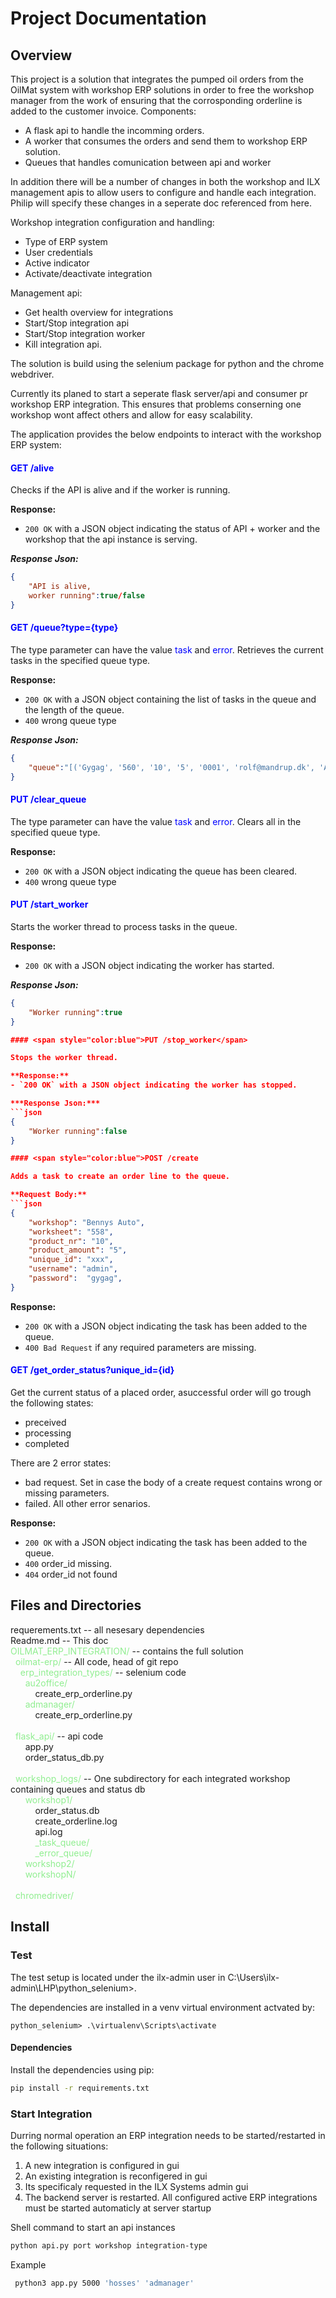 # Project Documentation

## Overview

This project is a solution that integrates the pumped oil orders from the OilMat system with workshop ERP solutions in order to free the workshop manager from the work of ensuring that the corrosponding orderline is added to the customer invoice. Components:

- A flask api to handle the incomming orders.
- A worker that consumes the orders and send them to workshop ERP solution.
- Queues that handles comunication between api and worker

In addition there will be a number of changes in both the workshop and ILX management apis to allow users to configure and handle each integration. Philip will specify these changes in a seperate doc referenced from here.

Workshop integration configuration and handling:
- Type of ERP system
- User credentials
- Active indicator
- Activate/deactivate integration
   
Management api:
- Get health overview for integrations
- Start/Stop integration api 
- Start/Stop integration worker 
- Kill integration api.

The solution is build using the selenium package for python and the chrome webdriver.

Currently its planed to start a seperate flask server/api and consumer pr workshop ERP integration. This ensures that problems conserning one workshop wont affect others and allow for easy scalability.

The application provides the below endpoints to interact with the workshop ERP system:

#### <span style="color:blue">GET /alive</span>

Checks if the API is alive and if the worker is running.

**Response:**
- `200 OK` with a JSON object indicating the status of API + worker and the workshop that the api instance is serving.

***Response Json:***
```json
{
    "API is alive, 
    worker running":true/false
}
```

#### <span style="color:blue">GET /queue?type={type}</span>

The type parameter can have the value <span style="color:blue">task</span> and <span style="color:blue">error</span>.
Retrieves the current tasks in the specified queue type.

**Response:**
- `200 OK` with a JSON object containing the list of tasks in the queue and the length of the queue.
- `400` wrong queue type

***Response Json:***
```json
{
    "queue":"[('Gygag', '560', '10', '5', '0001', 'rolf@mandrup.dk', 'Adm@1234')]"
}
```

#### <span style="color:blue">PUT /clear_queue</span>

The type parameter can have the value <span style="color:blue">task</span> and <span style="color:blue">error</span>.
Clears all in the specified queue type.

**Response:**
- `200 OK` with a JSON object indicating the queue has been cleared.
- `400` wrong queue type

#### <span style="color:blue">PUT /start_worker</span>

Starts the worker thread to process tasks in the queue.

**Response:**
- `200 OK` with a JSON object indicating the worker has started.

***Response Json:***
```json
{
    "Worker running":true
}

#### <span style="color:blue">PUT /stop_worker</span>

Stops the worker thread.

**Response:**
- `200 OK` with a JSON object indicating the worker has stopped.

***Response Json:***
```json
{
    "Worker running":false
}

#### <span style="color:blue">POST /create

Adds a task to create an order line to the queue.

**Request Body:**
```json
{
    "workshop": "Bennys Auto",
    "worksheet": "558",
    "product_nr": "10",
    "product_amount": "5",
    "unique_id": "xxx",
    "username": "admin",
    "password":  "gygag",
}
```

**Response:**
- `200 OK` with a JSON object indicating the task has been added to the queue.
- `400 Bad Request` if any required parameters are missing.

#### <span style="color:blue">GET /get_order_status?unique_id={id}</span>

Get the current status of a placed order, asuccessful order will go trough the following states:

- preceived
- processing
- completed

There are 2 error states:

- bad request. Set in case the body of a create request contains wrong or missing parameters.
- failed. All other error senarios.

**Response:**
- `200 OK` with a JSON object indicating the task has been added to the queue.
- `400` order_id missing.
- `404` order_id not found



## Files and Directories



requerements.txt  -- all nesesary dependencies<br>
Readme.md -- This doc<br>
<span style="color:lightgreen">OILMAT_ERP_INTEGRATION/</span> -- contains the full solution<br>
&nbsp;&nbsp;<span style="color:lightgreen">oilmat-erp/</span> -- All code, head of git repo<br>
&nbsp;&nbsp;&nbsp;&nbsp;<span style="color:lightgreen">erp_integration_types/</span> -- selenium code<br>
&nbsp;&nbsp;&nbsp;&nbsp;&nbsp;&nbsp;<span style="color:lightgreen">au2office/</span><br>
&nbsp;&nbsp;&nbsp;&nbsp;&nbsp;&nbsp;&nbsp;&nbsp;&nbsp;&nbsp;create_erp_orderline.py<br>
&nbsp;&nbsp;&nbsp;&nbsp;&nbsp;&nbsp;<span style="color:lightgreen">admanager/</span><br>
&nbsp;&nbsp;&nbsp;&nbsp;&nbsp;&nbsp;&nbsp;&nbsp;&nbsp;&nbsp;create_erp_orderline.py<br><br>
&nbsp;&nbsp;<span style="color:lightgreen">flask_api/</span> -- api code<br>
&nbsp;&nbsp;&nbsp;&nbsp;&nbsp;&nbsp;app.py<br>
&nbsp;&nbsp;&nbsp;&nbsp;&nbsp;&nbsp;order_status_db.py<br><br>
&nbsp;&nbsp;<span style="color:lightgreen">workshop_logs/</span> -- One subdirectory for each integrated workshop containing queues and status db<br>
&nbsp;&nbsp;&nbsp;&nbsp;&nbsp;&nbsp;<span style="color:lightgreen">workshop1/</span><br>
&nbsp;&nbsp;&nbsp;&nbsp;&nbsp;&nbsp;&nbsp;&nbsp;&nbsp;&nbsp;order_status.db  
&nbsp;&nbsp;&nbsp;&nbsp;&nbsp;&nbsp;&nbsp;&nbsp;&nbsp;&nbsp;create_orderline.log  
&nbsp;&nbsp;&nbsp;&nbsp;&nbsp;&nbsp;&nbsp;&nbsp;&nbsp;&nbsp;api.log  
&nbsp;&nbsp;&nbsp;&nbsp;&nbsp;&nbsp;&nbsp;&nbsp;&nbsp;&nbsp;<span style="color:lightgreen">_task_queue/</span><br>
&nbsp;&nbsp;&nbsp;&nbsp;&nbsp;&nbsp;&nbsp;&nbsp;&nbsp;&nbsp;<span style="color:lightgreen">_error_queue/</span><br>
&nbsp;&nbsp;&nbsp;&nbsp;&nbsp;&nbsp;<span style="color:lightgreen">workshop2/</span><br>
&nbsp;&nbsp;&nbsp;&nbsp;&nbsp;&nbsp;<span style="color:lightgreen">workshopN/</span><br><br>
&nbsp;&nbsp;<span style="color:lightgreen">chromedriver/</span>



## Install

### Test

The test setup is located under the ilx-admin user in C:\Users\ilx-admin\LHP\python_selenium>.

The dependencies are installed in a venv virtual environment actvated by:

```
python_selenium> .\virtualenv\Scripts\activate
```

#### Dependencies

Install the dependencies using pip:
```sh
pip install -r requirements.txt
```

### Start Integration

Durring normal operation an ERP integration needs to be started/restarted in the following situations:

1. A new integration is configured in gui
2. An existing integration is reconfigered in gui
3. Its specificaly requested in the ILX Systems admin gui
4. The backend server is restarted. All configured active ERP integrations must be started automaticly at server startup


Shell command to start an api instances
   ```sh
   python api.py port workshop integration-type
   ```

   Example

   ```sh
    python3 app.py 5000 'hosses' 'admanager' 
   ```
